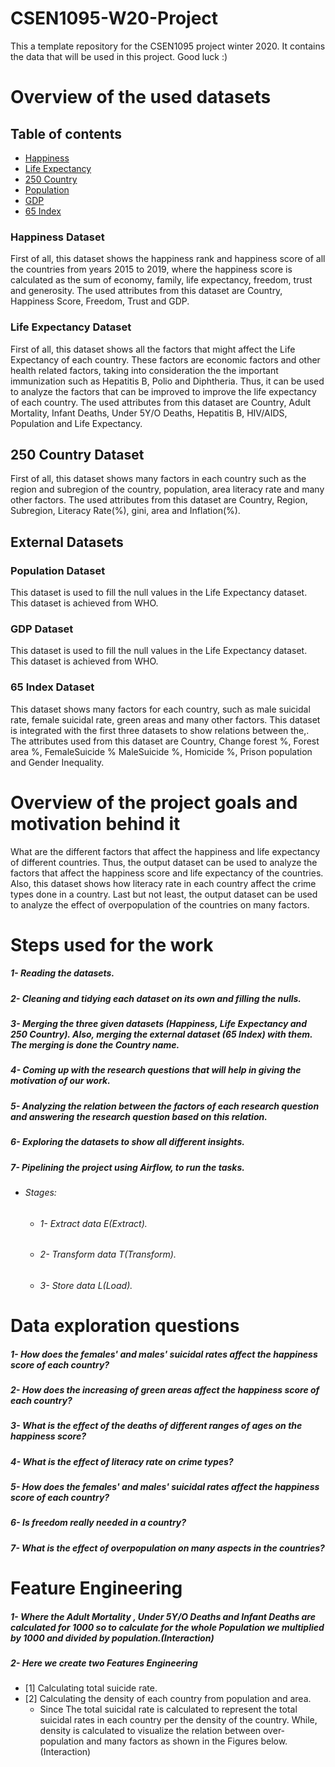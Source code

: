 # CSEN1095-W20-Project
This a template repository for the CSEN1095 project winter 2020. It contains the data that will be used in this project. 
Good luck :)

# Overview of the used datasets
## Table of contents
* [Happiness](#happiness-dataset)
* [Life Expectancy](#life-expectancy-dataset)
* [250 Country](#250-country-dataset)
* [Population](#population-dataset)
* [GDP](#gdp-dataset)
* [65 Index](#65-index-dataset)

### Happiness Dataset
First of all, this dataset shows the happiness rank and happiness score of all the countries from years 2015 to 2019, where the happiness score is calculated as the sum of economy, family, life expectancy, freedom, trust and generosity. The used attributes from this dataset are Country, Happiness Score, Freedom, Trust and GDP.

### Life Expectancy Dataset
First of all, this dataset shows all the factors that might affect the Life Expectancy of each country. These factors are economic factors and other health related factors, taking into consideration the the important immunization such as Hepatitis B, Polio and Diphtheria. Thus, it can be used to analyze the factors that can be improved to improve the life expectancy of each country. The used attributes from this dataset are Country, Adult Mortality, Infant Deaths, Under 5Y/O Deaths, Hepatitis B, HIV/AIDS, Population and Life Expectancy.

## 250 Country Dataset
First of all, this dataset shows many factors in each country such as the region and subregion of the country, population, area literacy rate and many other factors. The used attributes from this dataset are Country, Region, Subregion, Literacy Rate(%), gini, area and Inflation(%).

## External Datasets
### Population Dataset
This dataset is used to fill the null values in the Life Expectancy dataset. This dataset is achieved from WHO.

### GDP Dataset
This dataset is used to fill the null values in the Life Expectancy dataset. This dataset is achieved from WHO.

### 65 Index Dataset
This dataset shows many factors for each country, such as male suicidal rate, female suicidal rate, green areas and many other factors. This dataset is integrated with the first three datasets to show relations between the,. The attributes used from this dataset are Country, Change forest %, Forest area %, FemaleSuicide % MaleSuicide %, Homicide %, Prison population and Gender Inequality.

# Overview of the project goals and motivation behind it
What are the different factors that affect the happiness and life expectancy of different countries. Thus, the output dataset can be used to analyze the factors that affect the happiness score and life expectancy of the countries. Also, this dataset shows how literacy rate in each country affect the crime types done in a country. Last but not least, the output dataset can be used to analyze the effect of overpopulation of the countries on many factors.

# Steps used for the work
##### 1- Reading the datasets.
##### 2- Cleaning and tidying each dataset on its own and filling the nulls.
##### 3- Merging the three given datasets (Happiness, Life Expectancy and 250 Country). Also, merging the external dataset (65 Index) with them. The merging is done the Country name.
##### 4- Coming up with the research questions that will help in giving the motivation of our work.
##### 5- Analyzing the relation between the factors of each research question and answering the research question based on this relation.
##### 6- Exploring the datasets to show all different insights.
##### 7- Pipelining the project using Airflow, to run the tasks.
  - ###### Stages:
    - ###### 1- Extract data E(Extract).
    - ###### 2- Transform data T(Transform).
    - ###### 3- Store data L(Load).


# Data exploration questions
##### 1- How does the females' and males' suicidal rates affect the happiness score of each country?
##### 2- How does the increasing of green areas affect the happiness score of each country?
##### 3- What is the effect of the deaths of different ranges of ages on the happiness score?
##### 4- What is the effect of literacy rate on crime types?
##### 5- How does the females' and males' suicidal rates affect the happiness score of each country?
##### 6- Is freedom really needed in a country?
##### 7- What is the effect of overpopulation on many aspects in the countries?


# Feature Engineering
##### 1- Where the Adult Mortality , Under 5Y/O Deaths and Infant Deaths are calculated for 1000 so to calculate for the whole Population we multiplied by 1000 and divided by population.(Interaction)
##### 2- Here we create two Features Engineering 
  - [1] Calculating total suicide rate. 
  - [2] Calculating the density of each country from population and area. 
    - Since The total suicidal rate is calculated to represent the total suicidal rates in each country per the density of the country. While, density is calculated to visualize the relation between over-population and many factors as shown in the Figures below.(Interaction) 
